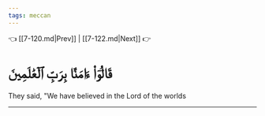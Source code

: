 ```yaml
---
tags: meccan
---
```


👈 [[7-120.md|Prev]] | [[7-122.md|Next]] 👉

# قَالُوٓاْ ءَامَنَّا بِرَبِّ ٱلۡعَٰلَمِينَ

They said, "We have believed in the Lord of the worlds

---


